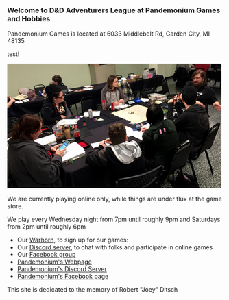 ### Welcome to D&D Adventurers League at Pandemonium Games and Hobbies

Pandemonium Games is located at 6033 Middlebelt Rd, Garden City, MI 48135

test!

<!--iframe src="https://www.google.com/maps/embed?pb=!1m18!1m12!1m3!1d2949.600302818344!2d-83.33119223165905!3d42.32972318669584!2m3!1f0!2f0!3f0!3m2!1i1024!2i768!4f13.1!3m3!1m2!1s0x883b4b636c2022d5%3A0x150b873e7b722eb0!2s6033+Middlebelt+Rd%2C+Garden+City%2C+MI+48135!5e0!3m2!1sen!2sus!4v1516813824051" width="600" height="100" frameborder="0" style="border:0" allowfullscreen-->

![](media/IMG_9232.JPG)

We are currently playing online only, while things are under flux at the game store.

We play every Wednesday night from 7pm until roughly 9pm
and Saturdays from 2pm until roughly 6pm

* Our [Warhorn](https://warhorn.net/events/pandodnd), to sign up for our games:
* Our [Discord server](https://discord.gg/dbB5RYH5P7), to chat with folks and participate in online games
* Our [Facebook group](https://www.facebook.com/groups/PandoDnD)
* [Pandemonium's Webpage](https://pandogames.com/)
* [Pandemonium's Discord Server](https://discord.gg/Hy2cTGN2fp)
* [Pandemonium's Facebook page](https://www.facebook.com/PandoGames)

This site is dedicated to the memory of Robert "Joey" Ditsch
